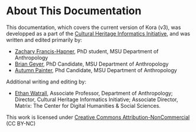 # About This Documentation

This documentation, which covers the current version of Kora (v3), was developped as a part of the [Cultural Heritage Informatics Initiative](http://chi,anthropology.msu.edu), and was written and edited primarily by:  

* [Zachary Francis-Hapner](http://anthropology.msu.edu/author/franc230/), PhD student, MSU Department of Anthropology
* [Brian Geyer](http://anthropology.msu.edu/author/geyerbri/), PhD Candidate, MSU Department of Anthropology
* [Autumn Painter](http://anthropology.msu.edu/author/beyeraut/), Phd Candidate, MSU Department of Anthropology

Additional writing and editing by:

* [Ethan Watrall](http://ethan.watrall.org), Associate Professor, Department of Anthropology; Director, Cultural Heritage Informatics Initiative; Associate Director, Matrix: The Center for Digital Humanities & Social Sciences. 

This work is licensed under [Creative Commons Attribution-NonCommercial](https://creativecommons.org/licenses/by-nc/4.0/) (CC BY-NC)


<!--
!!! warning
    This is a common warning type admonition

        extra_css: [extra.css]

!!! caution
    This is a common caution type admonition

        extra_css: [extra.css]

!!! caution ""
    This caution admonition has had its title and icon suppressed

        extra_css: [extra.css]


!!! tip
    This is a common tip type of admonition

        extra_css: [extra.css]

!!! tip "Changed tip title from 'Tip'"
    This tip has had its title changed

        extra_css: [extra.css]

!!! note
    This is a common note type of admonition

        extra_css: [extra.css]

!!! generic
    This is a generic admonition, which will generate when the stated type is not recognized.

        extra_css: [extra.css]

!!! note ""
    This note admonition has its title and icon suppressed

        extra_css: [extra.css]
-->
